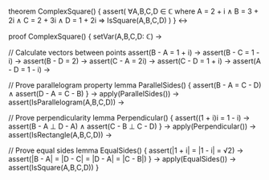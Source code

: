 theorem ComplexSquare() {
  assert(
    ∀A,B,C,D ∈ ℂ where
    A = 2 + i ∧
    B = 3 + 2i ∧
    C = 2 + 3i ∧
    D = 1 + 2i ⇒
    IsSquare(A,B,C,D)
  )
} ↔

proof ComplexSquare() {
  setVar(A,B,C,D: ℂ) →
  
  // Calculate vectors between points
  assert(B - A = 1 + i) →
  assert(B - C = 1 - i) →
  assert(B - D = 2) →
  assert(C - A = 2i) →
  assert(C - D = 1 + i) →
  assert(A - D = 1 - i) →

  // Prove parallelogram property
  lemma ParallelSides() {
    assert(B - A = C - D) ∧
    assert(D - A = C - B)
  } →
  apply(ParallelSides()) →
  assert(IsParallelogram(A,B,C,D)) →

  // Prove perpendicularity
  lemma Perpendicular() {
    assert((1 + i)i = 1 - i) →
    assert(B - A ⊥ D - A) ∧
    assert(C - B ⊥ C - D)
  } →
  apply(Perpendicular()) →
  assert(IsRectangle(A,B,C,D)) →

  // Prove equal sides
  lemma EqualSides() {
    assert(|1 + i| = |1 - i| = √2) →
    assert(|B - A| = |D - C| = |D - A| = |C - B|)
  } →
  apply(EqualSides()) →
  assert(IsSquare(A,B,C,D))
}